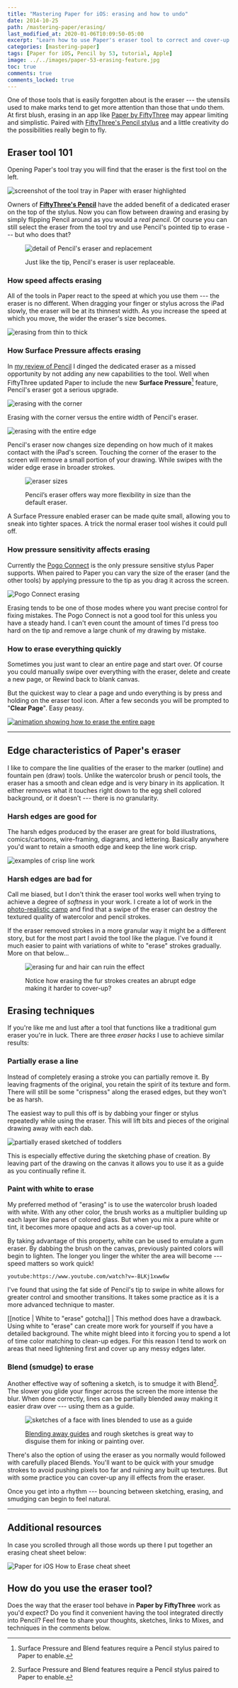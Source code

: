 ```yaml
---
title: "Mastering Paper for iOS: erasing and how to undo"
date: 2014-10-25
path: /mastering-paper/erasing/
last_modified_at: 2020-01-06T10:09:50-05:00
excerpt: "Learn how to use Paper's eraser tool to correct and cover-up mistakes."
categories: [mastering-paper]
tags: [Paper for iOS, Pencil by 53, tutorial, Apple]
image: ../../images/paper-53-erasing-feature.jpg
toc: true
comments: true
comments_locked: true
---
```


One of those tools that is easily forgotten about is the eraser --- the utensils used to make marks tend to get more attention than those that undo them. At first blush, erasing in an app like [Paper by FiftyThree](https://paper.bywetransfer.com/) may appear limiting and simplistic. Paired with [FiftyThree's Pencil stylus](https://amzn.to/2FpYrGJ) and a little creativity do the possibilities really begin to fly.

## Eraser tool 101

Opening Paper's tool tray you will find that the eraser is the first tool on the left.

![screenshot of the tool tray in Paper with eraser highlighted](../../images/paper-53-eraser-tool-tray.jpg)

Owners of [**FiftyThree's Pencil**](https://amzn.to/2FpYrGJ) have the added benefit of a dedicated eraser on the top of the stylus. Now you can flow between drawing and erasing by simply flipping Pencil around as you would a *real pencil*. Of course you can still select the eraser from the tool try and use Pencil's pointed tip to erase --- but who does that?

<figure>
  <img alt="detail of Pencil's eraser and replacement" src="../../images/paper-53-eraser-replacement.jpg">
  <figcaption><p>Just like the tip, Pencil's eraser is user replaceable.</p></figcaption>
</figure>

### How speed affects erasing

All of the tools in Paper react to the speed at which you use them --- the eraser is no different. When dragging your finger or stylus across the iPad slowly, the eraser will be at its thinnest width. As you increase the speed at which you move, the wider the eraser's size becomes.

![erasing from thin to thick](../../images/paper-53-eraser-thick-thin.jpg)

### How Surface Pressure affects erasing

In [my review of Pencil](/mastering-paper/pencil-53-review/#what-about-the-eraser) I dinged the dedicated eraser as a missed opportunity by not adding any new capabilities to the tool. Well when FiftyThree updated Paper to include the new **Surface Pressure**[^pencil-only] feature, Pencil's eraser got a serious upgrade.

![erasing with the corner](../../images/paper-53-erasing-corner.jpg)

Erasing with the corner versus the entire width of Pencil's eraser.

![erasing with the entire edge](../../images/paper-53-erasing-wide.jpg)

Pencil's eraser now changes size depending on how much of it makes contact with the iPad's screen. Touching the corner of the eraser to the screen will remove a small portion of your drawing. While swipes with the wider edge erase in broader strokes.

<figure>
  <img src="../../images/paper-53-eraser-sizes.jpg" alt="eraser sizes">
  <figcaption><p>Pencil&rsquo;s eraser offers way more flexibility in size than the default eraser.</p>
</figure>

A Surface Pressure enabled eraser can be made quite small, allowing you to sneak into tighter spaces. A trick the normal eraser tool wishes it could pull off.

### How pressure sensitivity affects erasing

Currently the [Pogo Connect](/mastering-paper/pogo-connect-smart-pen/) is the only pressure sensitive stylus Paper supports. When paired to Paper you can vary the size of the eraser (and the other tools) by applying  pressure to the tip as you drag it across the screen.

![Pogo Connect erasing](../../images/paper-53-eraser-pogo-connect.jpg)

Erasing tends to be one of those modes where you want precise control for fixing mistakes. The Pogo Connect is not a good tool for this unless you have a steady hand. I can't even count the amount of times I'd press too hard on the tip and remove a large chunk of my drawing by mistake.

### How to erase everything quickly

Sometimes you just want to clear an entire page and start over. Of course you could manually swipe over everything with the eraser, delete and create a new page, or Rewind back to blank canvas. 

But the quickest way to clear a page and undo everything is by press and holding on the eraser tool icon. After a few seconds you will be prompted to "**Clear Page**". Easy peasy.

[![animation showing how to erase the entire page](../../images/paper-53-clear-page.gif)](https://www.youtube.com/watch?v=pABqPEzHlsQ)

---

## Edge characteristics of Paper's eraser

I like to compare the line qualities of the eraser to the marker (outline) and fountain pen (draw) tools. Unlike the watercolor brush or pencil tools, the eraser has a smooth and clean edge and is very binary in its application. It either removes what it touches right down to the egg shell colored background, or it doesn't --- there is no granularity.

### Harsh edges are good for

The harsh edges produced by the eraser are great for bold illustrations, comics/cartoons, wire-framing, diagrams, and lettering. Basically anywhere you'd want to retain a smooth edge and keep the line work crisp. 

![examples of crisp line work](../../images/paper-53-erasing-crisp-edge.jpg)

### Harsh edges are bad for

Call me biased, but I don't think the eraser tool works well when trying to achieve a degree of *softness* in your work. I create a lot of work in the [photo-realistic camp](/paperfaces/) and find that a swipe of the eraser can destroy the textured quality of watercolor and pencil strokes. 

If the eraser removed strokes in a more granular way it might be a different story, but for the most part I avoid the tool like the plague. I've found it much easier to paint with variations of white to "erase" strokes gradually. More on that below...

<figure>
  <img alt="erasing fur and hair can ruin the effect" src="../../images/paper-53-eraser-fur-coverup.jpg">
  <figcaption><p>Notice how erasing the fur strokes creates an abrupt edge making it harder to cover-up?</p></figcaption>
</figure>

## Erasing techniques

If you're like me and lust after a tool that functions like a traditional gum eraser you're in luck. There are three *eraser hacks* I use to achieve similar results:

### Partially erase a line

Instead of completely erasing a stroke you can partially remove it. By leaving fragments of the original, you retain the spirit of its texture and form. There will still be some "crispness" along the erased edges, but they won't be as harsh.

The easiest way to pull this off is by dabbing your finger or stylus repeatedly while using the eraser. This will lift bits and pieces of the original drawing away with each dab.

![partially erased sketched of toddlers](../../images/paper-53-eraser-dab-method.jpg)

This is especially effective during the sketching phase of creation. By leaving part of the drawing on the canvas it allows you to use it as a guide as you continually refine it.

### Paint with white to erase

My preferred method of "erasing" is to use the watercolor brush loaded with white. With any other color, the brush works as a multiplier building up each layer like panes of colored glass. But when you mix a pure white or tint, it becomes more opaque and acts as a cover-up tool.

By taking advantage of this property, white can be used to emulate a gum eraser. By dabbing the brush on the canvas, previously painted colors will begin to lighten. The longer you linger the whiter the area will become --- speed matters so work quick!

`youtube:https://www.youtube.com/watch?v=-BLKj1xww6w`

I've found that using the fat side of Pencil's tip to swipe in white allows for greater control and smoother transitions. It takes some practice as it is a more advanced technique to master.

[[notice | White to "erase" gotcha]]
| This method does have a drawback. Using white to "erase" can create more work for yourself if you have a detailed background. The white might bleed into it forcing you to spend a lot of time color matching to clean-up edges. For this reason I tend to work on areas that need lightening first and cover up any messy edges later.

### Blend (smudge) to erase

Another effective way of softening a sketch, is to smudge it with Blend[^pencil-only]. The slower you glide your finger across the screen the more intense the blur. When done correctly, lines can be partially blended away making it easier draw over --- using them as a guide.

<figure>
  <img alt="sketches of a face with lines blended to use as a guide" src="../../images/paper-53-eraser-blend-guides.jpg">
  <figcaption><p><a href="/mastering-paper/grid-method/#removing-the-grid">Blending away guides</a> and rough sketches is great way to disguise them for inking or painting over.</p></figcaption>
</figure>

There's also the option of using the eraser as you normally would followed with carefully placed Blends. You'll want to be quick with your smudge strokes to avoid pushing pixels too far and ruining any built up textures. But with some practice you can cover-up any ill effects from the eraser.

Once you get into a rhythm --- bouncing between sketching, erasing, and smudging can begin to feel natural.

[^pencil-only]: Surface Pressure and Blend features require a Pencil stylus paired to Paper to enable.

---

## Additional resources

In case you scrolled through all those words up there I put together an erasing cheat sheet below:

![Paper for iOS How to Erase cheat sheet](../../images/mastering-paper-erasing-cheatsheet-900.jpg)

## How do you use the eraser tool?

Does the way that the eraser tool behave in **Paper by FiftyThree** work as you'd expect? Do you find it convenient having the tool integrated directly into Pencil? Feel free to share your thoughts, sketches, links to Mixes, and techniques in the comments below.

